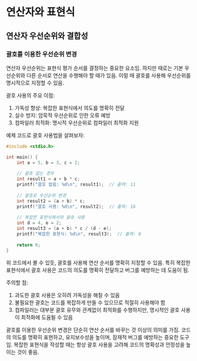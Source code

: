 # 연산자와 표현식

## 연산자 우선순위와 결합성

### 괄호를 이용한 우선순위 변경

연산자 우선순위는 표현식 평가 순서를 결정하는 중요한 요소임. 하지만 때로는 기본 우선순위와 다른 순서로 연산을 수행해야 할 때가 있음. 이럴 때 괄호를 사용해 우선순위를 명시적으로 지정할 수 있음.

괄호 사용의 주요 이점:

1. 가독성 향상: 복잡한 표현식에서 의도를 명확히 전달
2. 실수 방지: 암묵적 우선순위로 인한 오류 예방
3. 컴파일러 최적화: 명시적 우선순위로 컴파일러 최적화 지원

예제 코드로 괄호 사용법을 살펴보자:

```c
#include <stdio.h>

int main() {
    int a = 5, b = 3, c = 2;
    
    // 괄호 없는 경우
    int result1 = a + b * c;
    printf("괄호 없음: %d\n", result1);  // 출력: 11
    
    // 괄호로 우선순위 변경
    int result2 = (a + b) * c;
    printf("괄호 사용: %d\n", result2);  // 출력: 16
    
    // 복잡한 표현식에서의 괄호 사용
    int d = 4, e = 2;
    int result3 = (a + b) * c / (d - e);
    printf("복잡한 표현식: %d\n", result3);  // 출력: 8
    
    return 0;
}
```

위 코드에서 볼 수 있듯, 괄호를 사용해 연산 순서를 명확히 지정할 수 있음. 특히 복잡한 표현식에서 괄호 사용은 코드의 의도를 명확히 전달하고 버그를 예방하는 데 도움이 됨.

주의할 점:

1. 과도한 괄호 사용은 오히려 가독성을 해칠 수 있음
2. 불필요한 괄호는 코드를 복잡하게 만들 수 있으므로 적절히 사용해야 함
3. 컴파일러는 대부분 괄호 유무와 관계없이 최적화를 수행하지만, 명시적인 괄호 사용이 최적화에 도움될 수 있음

괄호를 이용한 우선순위 변경은 단순히 연산 순서를 바꾸는 것 이상의 의미를 가짐. 코드의 의도를 명확히 표현하고, 유지보수성을 높이며, 잠재적 버그를 예방하는 중요한 도구임. 복잡한 표현식을 작성할 때는 항상 괄호 사용을 고려해 코드의 명확성과 안정성을 높이는 것이 좋음.
